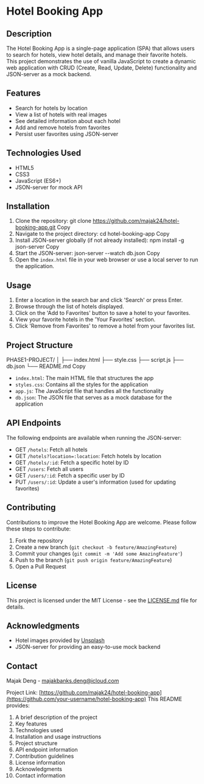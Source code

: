 # Hotel Booking App

## Description

The Hotel Booking App is a single-page application (SPA) that allows users to search for hotels, view hotel details, and manage their favorite hotels. This project demonstrates the use of vanilla JavaScript to create a dynamic web application with CRUD (Create, Read, Update, Delete) functionality and JSON-server as a mock backend.

## Features

- Search for hotels by location
- View a list of hotels with real images
- See detailed information about each hotel
- Add and remove hotels from favorites
- Persist user favorites using JSON-server

## Technologies Used

- HTML5
- CSS3
- JavaScript (ES6+)
- JSON-server for mock API

## Installation

1. Clone the repository:
git clone https://github.com/majak24/hotel-booking-app.git
Copy
2. Navigate to the project directory:
cd hotel-booking-app
Copy
3. Install JSON-server globally (if not already installed):
npm install -g json-server
Copy
4. Start the JSON-server:
json-server --watch db.json
Copy
5. Open the `index.html` file in your web browser or use a local server to run the application.

## Usage

1. Enter a location in the search bar and click 'Search' or press Enter.
2. Browse through the list of hotels displayed.
3. Click on the 'Add to Favorites' button to save a hotel to your favorites.
4. View your favorite hotels in the 'Your Favorites' section.
5. Click 'Remove from Favorites' to remove a hotel from your favorites list.

## Project Structure
PHASE1-PROJECT/
│
├── index.html
├── style.css
├── script.js
├── db.json
└── README.md
Copy
- `index.html`: The main HTML file that structures the app
- `styles.css`: Contains all the styles for the application
- `app.js`: The JavaScript file that handles all the functionality
- `db.json`: The JSON file that serves as a mock database for the application

## API Endpoints

The following endpoints are available when running the JSON-server:

- GET `/hotels`: Fetch all hotels
- GET `/hotels?location=:location`: Fetch hotels by location
- GET `/hotels/:id`: Fetch a specific hotel by ID
- GET `/users`: Fetch all users
- GET `/users/:id`: Fetch a specific user by ID
- PUT `/users/:id`: Update a user's information (used for updating favorites)

## Contributing

Contributions to improve the Hotel Booking App are welcome. Please follow these steps to contribute:

1. Fork the repository
2. Create a new branch (`git checkout -b feature/AmazingFeature`)
3. Commit your changes (`git commit -m 'Add some AmazingFeature'`)
4. Push to the branch (`git push origin feature/AmazingFeature`)
5. Open a Pull Request

## License

This project is licensed under the MIT License - see the [LICENSE.md](LICENSE.md) file for details.

## Acknowledgments

- Hotel images provided by [Unsplash](https://unsplash.com/)
- JSON-server for providing an easy-to-use mock backend

## Contact

Majak Deng - majakbanks.deng@icloud.com

Project Link: [https://github.com/majak24/hotel-booking-app](https://github.com/your-username/hotel-booking-app)
This README provides:

1. A brief description of the project
2. Key features
3. Technologies used
4. Installation and usage instructions
5. Project structure
6. API endpoint information
7. Contribution guidelines
8. License information
9. Acknowledgments
10. Contact information


